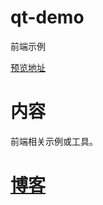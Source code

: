 # qt-demo
前端示例 

[预览地址](https://lightbc.github.io/qt-demo/html/convertFileToBase64.html)

# 内容
前端相关示例或工具。

# [博客](https://www.cnblogs.com/lightbc/)
